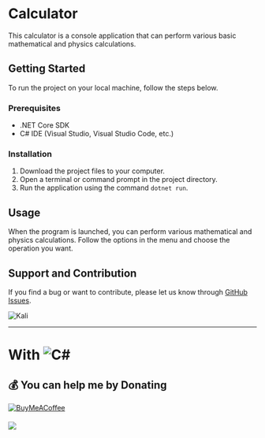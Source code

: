 # Calculator

This calculator is a console application that can perform various basic mathematical and physics calculations.

## Getting Started

To run the project on your local machine, follow the steps below.

### Prerequisites

- .NET Core SDK
- C# IDE (Visual Studio, Visual Studio Code, etc.)

### Installation

1. Download the project files to your computer.
2. Open a terminal or command prompt in the project directory.
3. Run the application using the command `dotnet run`.

## Usage

When the program is launched, you can perform various mathematical and physics calculations. Follow the options in the menu and choose the operation you want.

## Support and Contribution

If you find a bug or want to contribute, please let us know through [GitHub Issues](https://github.com/omicr0nn/mathematics-operations).

![Kali](https://i.imgur.com/WlcHrPM.png)

---




# With ![C#](https://img.shields.io/badge/c%23-%23239120.svg?style=for-the-badge&logo=c-sharp&logoColor=white)

  ## 💰 You can help me by Donating
  [![BuyMeACoffee](https://img.shields.io/badge/Buy%20Me%20a%20Coffee-ffdd00?style=for-the-badge&logo=buy-me-a-coffee&logoColor=black)](https://www.buymeacoffee.com/omicr0n) 

  ####
[![](https://visitcount.itsvg.in/api?id=omicr0nn&icon=3&color=0)](https://visitcount.itsvg.in)
